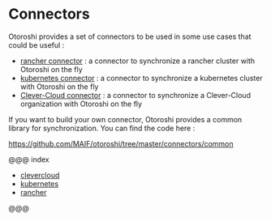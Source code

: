 # Connectors

Otoroshi provides a set of connectors to be used in some use cases that could be useful :

* [rancher connector](https://github.com/MAIF/otoroshi/tree/master/connectors/rancher) : a connector to synchronize a rancher cluster with Otoroshi on the fly
* [kubernetes connector](https://github.com/MAIF/otoroshi/tree/master/connectors/kubernetes) : a connector to synchronize a kubernetes cluster with Otoroshi on the fly
* [Clever-Cloud connector](https://github.com/MAIF/otoroshi/tree/master/connectors/clevercloud) : a connector to synchronize a Clever-Cloud organization with Otoroshi on the fly

If you want to build your own connector, Otoroshi provides a common library for synchronization. You can find the code here :

https://github.com/MAIF/otoroshi/tree/master/connectors/common

@@@ index

* [clevercloud](./clevercloud.md)
* [kubernetes](./kubernetes.md)
* [rancher](./rancher.md)

@@@
